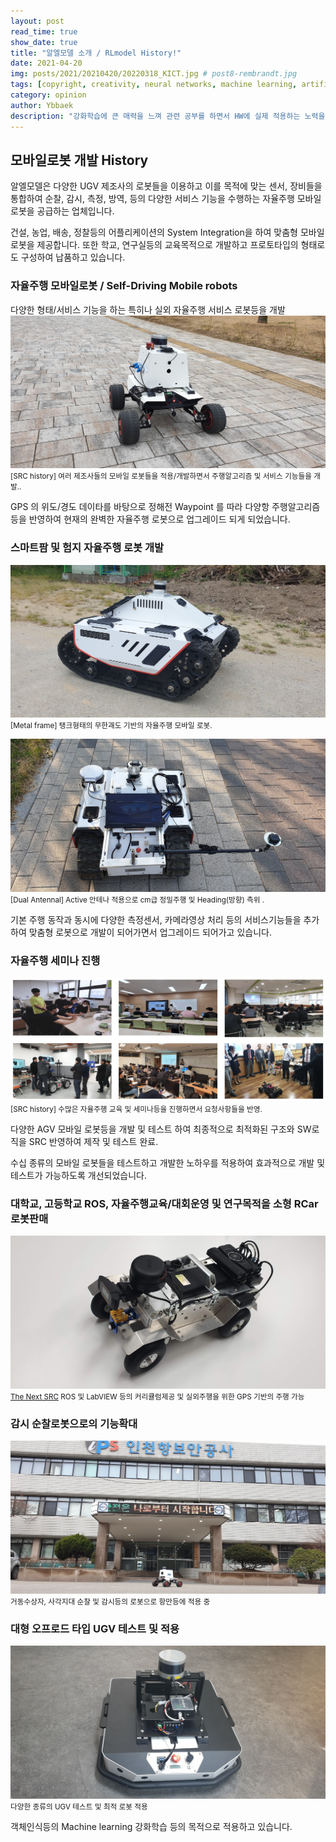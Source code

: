 ```yaml
---
layout: post
read_time: true
show_date: true
title: "알엘모델 소개 / RLmodel History!"
date: 2021-04-20
img: posts/2021/20210420/20220318_KICT.jpg # post8-rembrandt.jpg
tags: [copyright, creativity, neural networks, machine learning, artificial intelligence]
category: opinion
author: Ybbaek
description: "강화학습에 큰 매력을 느껴 관련 공부를 하면서 HW에 실제 적용하는 노력을 하던 중, 크고 무거운 챠량 혹은 로봇등을 사용하는데 어려움을 많이 격게되어, 휴대성이 좋고 쉽게 테스트나 개발을 할 수 있는 플랫폼이 필요하게되어 만들게 되었습니다."
---
```

## 모바일로봇 개발 History
알엘모델은 다양한 UGV 제조사의 로봇들을 이용하고 이를  목적에 맞는 센서, 장비들을 통합하여 순찰, 감시, 측정, 방역, 등의 다양한 서비스 기능을 수행하는 자율주행 모바일 로봇을 공급하는 업체입니다.

건설, 농업, 배송, 정찰등의 어플리케이션의 System Integration을 하여 맞춤형 모바일 로봇을 제공합니다.
또한 학교, 연구실등의 교육목적으로 개발하고 프로토타입의 형태로도 구성하여 납품하고 있습니다.

### 자율주행 모바일로봇 / Self-Driving Mobile robots
다양한 형태/서비스 기능을 하는 특히나 실외 자율주행 서비스 로봇등을 개발 
![SRC history](./assets/img/posts/2021/20210420/20220318_KICT.jpg)
<small>[SRC history] 여러 제조사들의 모바일 로봇들을 적용/개발하면서 주행알고리즘 및 서비스 기능들을 개발..</small>

GPS 의 위도/경도 데이타를 바탕으로 정해전 Waypoint 를 따라 다양항 주행알고리즘등을 반영하여 현재의 완벽한 자율주행 로봇으로 업그레이드 되게 되었습니다.

### 스마트팜 및 험지 자율주행 로봇 개발
![Metal frame](./assets/img/posts/2021/20210420/20220513_bunker.jpg)
<small>[Metal frame] 탱크형태의 무한괘도 기반의 자율주행 모바일 로봇.</small>

![Metal frame](./assets/img/posts/2021/20210420/2023-05-12_bunker2.jpg)
<small>[Dual Antennal] Active 안테나 적용으로 cm급 정밀주행 및 Heading(방향) 측위 .</small>

기본 주행 동작과 동시에 다양한 측정센서, 카메라영상 처리 등의 서비스기능들을 추가하여 맞춤형 로봇으로 개발이 되어가면서 업그레이드 되어가고 있습니다.

### 자율주행 세미나 진행
![SRC history](./assets/img/posts/2021/20210420/seminars.png)
<small>[SRC history] 수많은 자율주행 교육 및 세미나등을 진행하면서 요청사항들을 반영.</small>

다양한 AGV 모바일 로봇등을 개발 및 테스트 하여 최종적으로 최적화된 구조와 SW로직을 SRC 반영하여 제작 및 테스트 완료.


수십 종류의 모바일 로봇들을 테스트하고 개발한 노하우를 적용하여 효과적으로 개발 및 테스트가 가능하도록 개선되었습니다.

### 대학교, 고등학교 ROS, 자율주행교육/대회운영 및 연구목적을 소형 RCar 로봇판매
![The Next SRC](./assets/img/posts/2021/20210420/RLCar.jpg)
<small>[The Next SRC](https://github.com/yunbum/SRC) ROS 및 LabVIEW 등의 커리큘럼제공 및 실외주행을 위한 GPS 기반의 주행 가능  </small>

###  감시 순찰로봇으로의 기능확대
![Patrol robot](./assets/img/posts/2021/20210420/20220318_ips.jpg)
<small>거동수상자, 사각지대 순찰 및 감시등의 로봇으로 항만등에 적용 중</small>

###  대형 오프로드 타입 UGV 테스트 및 적용
![UGV robots](./assets/img/posts/2021/20210420/tracer.jpg)
<small>다양한 종류의 UGV 테스트 및 최적 로봇 적용</small>

객체인식등의 Machine learning 강화학습 등의 목적으로 적용하고 있습니다.